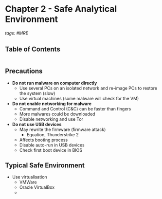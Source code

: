 # Chapter 2 - Safe Analytical Environment

###### tags: #MRE 

## Table of Contents
```toc
```

## Precautions
- **Do not run malware on computer directly**
	- Use several PCs on an isolated network and re-image PCs to restore the system (slow)
	- Use virtual machines (some malware will check for the VM)
- **Do not enable networking for malware**
	- Command and Control (C&C) can be faster than fingers
	- More malwares could be downloaded
	- Disable networking and use Tor
- **Do not use USB devices**
	- May rewrite the firmware (firmware attack)
		- Equation, Thunderstrike 2
	- Affects booting process
	- Disable auto-run in USB devices
	- Check first boot device in BIOS

## Typical Safe Environment
- Use virtualisation
	- VMWare
	- Oracle VirtualBox
	- 